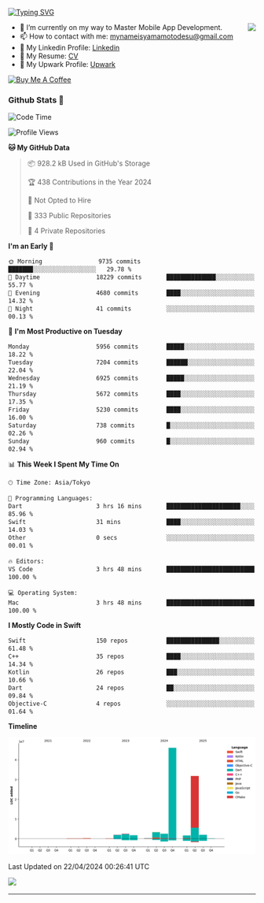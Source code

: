 
[![Typing SVG](https://readme-typing-svg.demolab.com/?lines=Thank+You+For+Visiting!!;You+Are+Welcome✨;I+am+Kyo+Yamamoto;Mobile+Developer)](https://git.io/typing-svg)
<p>
<img align="right" src="https://media.giphy.com/media/26ufdb3cYKwbRtYVW/giphy.gif" style="max-width:100%;" height="150px">

- 🌱 I’m currently on my way to Master Mobile App Development.
- 📫 How to contact with me: mynameisyamamotodesu@gmail.com
- 🔗 My Linkedin Profile: [Linkedin](https://www.linkedin.com/in/kyo-yamamoto-a2ab50239)
- 🔗 My Resume: [CV](https://www.kickresume.com/cv/ZWKvXV/)
- 🔗 My Upwark Profile: [Upwark](https://www.upwork.com/freelancers/~01aa9115102bb4af25)

<a href="https://www.buymeacoffee.com/kyoyamamoto" target="_blank"><img src="https://cdn.buymeacoffee.com/buttons/default-orange.png" alt="Buy Me A Coffee" height="41" width="174"></a>

### Github Stats 🥇 
<!--START_SECTION:waka-->
![Code Time](http://img.shields.io/badge/Code%20Time-680%20hrs%2026%20mins-blue)

![Profile Views](http://img.shields.io/badge/Profile%20Views-0-blue)

**🐱 My GitHub Data** 

> 📦 928.2 kB Used in GitHub's Storage 
 > 
> 🏆 438 Contributions in the Year 2024
 > 
> 🚫 Not Opted to Hire
 > 
> 📜 333 Public Repositories 
 > 
> 🔑 4 Private Repositories 
 > 
**I'm an Early 🐤** 

```text
🌞 Morning                9735 commits        ███████░░░░░░░░░░░░░░░░░░   29.78 % 
🌆 Daytime                18229 commits       ██████████████░░░░░░░░░░░   55.77 % 
🌃 Evening                4680 commits        ████░░░░░░░░░░░░░░░░░░░░░   14.32 % 
🌙 Night                  41 commits          ░░░░░░░░░░░░░░░░░░░░░░░░░   00.13 % 
```
📅 **I'm Most Productive on Tuesday** 

```text
Monday                   5956 commits        █████░░░░░░░░░░░░░░░░░░░░   18.22 % 
Tuesday                  7204 commits        ██████░░░░░░░░░░░░░░░░░░░   22.04 % 
Wednesday                6925 commits        █████░░░░░░░░░░░░░░░░░░░░   21.19 % 
Thursday                 5672 commits        ████░░░░░░░░░░░░░░░░░░░░░   17.35 % 
Friday                   5230 commits        ████░░░░░░░░░░░░░░░░░░░░░   16.00 % 
Saturday                 738 commits         █░░░░░░░░░░░░░░░░░░░░░░░░   02.26 % 
Sunday                   960 commits         █░░░░░░░░░░░░░░░░░░░░░░░░   02.94 % 
```


📊 **This Week I Spent My Time On** 

```text
🕑︎ Time Zone: Asia/Tokyo

💬 Programming Languages: 
Dart                     3 hrs 16 mins       █████████████████████░░░░   85.96 % 
Swift                    31 mins             ████░░░░░░░░░░░░░░░░░░░░░   14.03 % 
Other                    0 secs              ░░░░░░░░░░░░░░░░░░░░░░░░░   00.01 % 

🔥 Editors: 
VS Code                  3 hrs 48 mins       █████████████████████████   100.00 % 

💻 Operating System: 
Mac                      3 hrs 48 mins       █████████████████████████   100.00 % 
```

**I Mostly Code in Swift** 

```text
Swift                    150 repos           ███████████████░░░░░░░░░░   61.48 % 
C++                      35 repos            ████░░░░░░░░░░░░░░░░░░░░░   14.34 % 
Kotlin                   26 repos            ███░░░░░░░░░░░░░░░░░░░░░░   10.66 % 
Dart                     24 repos            ██░░░░░░░░░░░░░░░░░░░░░░░   09.84 % 
Objective-C              4 repos             ░░░░░░░░░░░░░░░░░░░░░░░░░   01.64 % 
```



**Timeline**

![Lines of Code chart](https://raw.githubusercontent.com/YamamotoDesu/YamamotoDesu/main/assets/bar_graph.png)


 Last Updated on 22/04/2024 00:26:41 UTC
<!--END_SECTION:waka-->

![](https://github-profile-summary-cards.vercel.app/api/cards/profile-details?username=YamamotoDesu&theme=vue)

----
